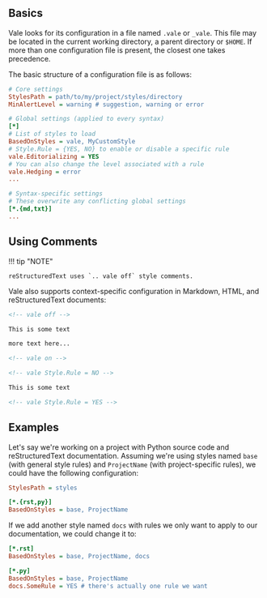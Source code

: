 ## Basics

Vale looks for its configuration in a file named `.vale` or `_vale`. This file may be located in the current working directory, a parent directory or `$HOME`. If more than one configuration file is present, the closest one takes precedence.

The basic structure of a configuration file is as follows:

```ini
# Core settings
StylesPath = path/to/my/project/styles/directory
MinAlertLevel = warning # suggestion, warning or error

# Global settings (applied to every syntax)
[*]
# List of styles to load
BasedOnStyles = vale, MyCustomStyle
# Style.Rule = {YES, NO} to enable or disable a specific rule
vale.Editorializing = YES
# You can also change the level associated with a rule
vale.Hedging = error
...

# Syntax-specific settings
# These overwrite any conflicting global settings
[*.{md,txt}]
...
```

## Using Comments

!!! tip "NOTE"

    reStructuredText uses `.. vale off` style comments.

Vale also supports context-specific configuration in Markdown, HTML, and reStructuredText documents:

```html
<!-- vale off -->

This is some text

more text here...

<!-- vale on -->

<!-- vale Style.Rule = NO -->

This is some text

<!-- vale Style.Rule = YES -->
```

## Examples

Let's say we're working on a project with Python source code and reStructuredText documentation. Assuming we're using styles named `base` (with general style rules) and `ProjectName` (with project-specific rules), we could have the following configuration:

```ini
StylesPath = styles

[*.{rst,py}]
BasedOnStyles = base, ProjectName
```

If we add another style named `docs` with rules we only want to apply to our documentation, we could change it to:

```ini
[*.rst]
BasedOnStyles = base, ProjectName, docs

[*.py]
BasedOnStyles = base, ProjectName
docs.SomeRule = YES # there's actually one rule we want
```

